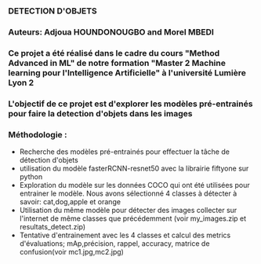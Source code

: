 ### DETECTION D'OBJETS

### Auteurs: Adjoua HOUNDONOUGBO and Morel MBEDI

### Ce projet  a été réalisé dans le cadre du cours "Method Advanced in ML" de notre formation "Master 2  Machine learning pour l'Intelligence Artificielle" à l'université Lumière Lyon 2


### L'objectif de ce projet est d'explorer les modèles  pré-entrainés pour faire la detection d'objets dans les images

### Méthodologie :

- Recherche des modèles pré-entrainés pour effectuer la tâche de détection d'objets
- utilisation  du modèle fasterRCNN-resnet50 avec la librairie fiftyone sur python
- Exploration du modèle sur les données COCO qui ont été utilisées pour entrainer le modèle. Nous avons sélectionné 4 classes à détecter à savoir: cat,dog,apple et orange
- Utilisation du même modèle pour détecter des images collecter sur l'internet de même classes que précédemment (voir my_images.zip et resultats_detect.zip)
- Tentative d'entrainement avec les 4 classes et calcul des metrics d'évaluations; mAp,précision, rappel, accuracy, matrice de confusion(voir mc1.jpg,mc2.jpg)


